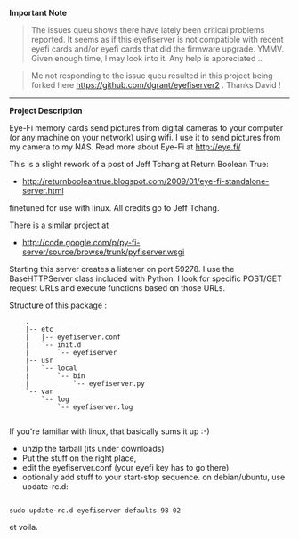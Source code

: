 **Important Note**

> The issues queu shows there have lately been critical problems reported.
> It seems as if this eyefiserver is not compatible with recent eyefi  cards and/or
> eyefi cards that did the firmware upgrade. YMMV.
> Given enough time, I may look into it. Any help is appreciated ..

> Me not responding to the issue queu resulted in this project being forked
> here https://github.com/dgrant/eyefiserver2 . Thanks David !


---


**Project Description**

Eye-Fi memory cards send pictures from digital cameras to your computer (or any machine on your network) using wifi. I use it to send pictures from my camera to my NAS. Read more about Eye-Fi at http://eye.fi/

This is a slight rework of a post of Jeff Tchang at Return Boolean True:
  * http://returnbooleantrue.blogspot.com/2009/01/eye-fi-standalone-server.html

finetuned for use with linux. All credits go to Jeff Tchang.

There is a similar project at
  * http://code.google.com/p/py-fi-server/source/browse/trunk/pyfiserver.wsgi


Starting this server creates a listener on port 59278. I use the BaseHTTPServer class included with Python. I look for specific POST/GET request URLs and execute functions based on those URLs.

Structure of this package :

```
	.
	|-- etc
	|   |-- eyefiserver.conf
	|   `-- init.d
	|       `-- eyefiserver
	|-- usr
	|   `-- local
	|       `-- bin
	|           `-- eyefiserver.py
	`-- var
	    `-- log
	        `-- eyefiserver.log
	
```
If you're familiar with linux, that basically sums it up :-)
  * unzip the tarball (its under downloads)
  * Put the stuff on the right place,
  * edit the eyefiserver.conf (your eyefi key has to go there)
  * optionally add stuff to your start-stop sequence. on debian/ubuntu, use update-rc.d:

```

sudo update-rc.d eyefiserver defaults 98 02

```

et voila.